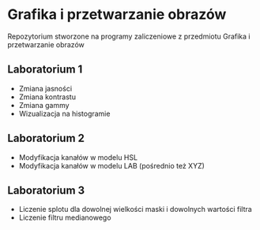 # Grafika i przetwarzanie obrazów
Repozytorium stworzone na programy zaliczeniowe z przedmiotu Grafika i przetwarzanie obrazów

## Laboratorium 1
- Zmiana jasności
- Zmiana kontrastu
- Zmiana gammy
- Wizualizacja na histogramie

## Laboratorium 2
- Modyfikacja kanałów w modelu HSL
- Modyfikacja kanałów w modelu LAB (pośrednio też XYZ)

## Laboratorium 3
- Liczenie splotu dla dowolnej wielkości maski i dowolnych wartości filtra
- Liczenie filtru medianowego
